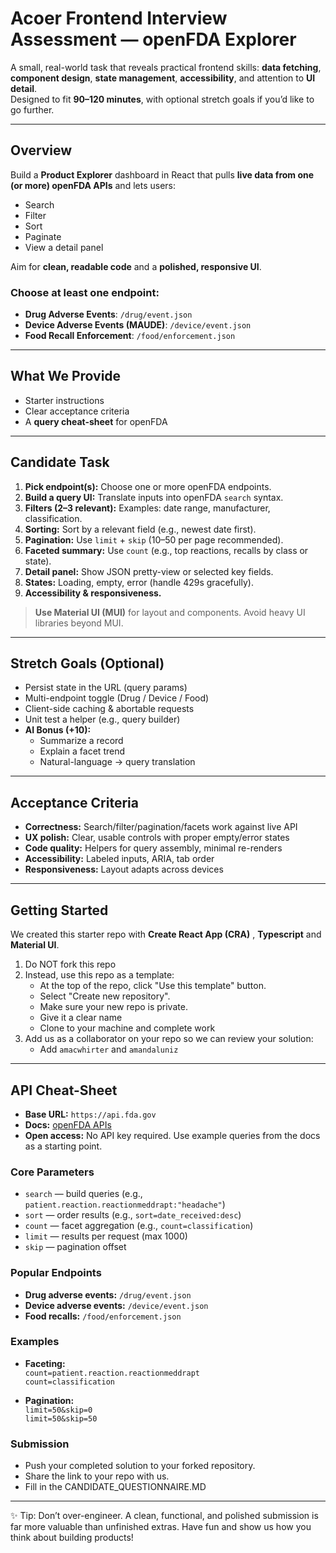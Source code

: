 # Acoer Frontend Interview Assessment — openFDA Explorer

A small, real-world task that reveals practical frontend skills: **data fetching**, **component design**, **state management**, **accessibility**, and attention to **UI detail**.  
Designed to fit **90–120 minutes**, with optional stretch goals if you’d like to go further.

---

## Overview

Build a **Product Explorer** dashboard in React that pulls **live data from one (or more) openFDA APIs** and lets users:

- Search
- Filter
- Sort
- Paginate
- View a detail panel

Aim for **clean, readable code** and a **polished, responsive UI**.

### Choose at least one endpoint:

- **Drug Adverse Events**: `/drug/event.json`
- **Device Adverse Events (MAUDE)**: `/device/event.json`
- **Food Recall Enforcement**: `/food/enforcement.json`

---

## What We Provide

- Starter instructions
- Clear acceptance criteria
- A **query cheat-sheet** for openFDA

---

## Candidate Task

1. **Pick endpoint(s):** Choose one or more openFDA endpoints.
2. **Build a query UI:** Translate inputs into openFDA `search` syntax.
3. **Filters (2–3 relevant):** Examples: date range, manufacturer, classification.
4. **Sorting:** Sort by a relevant field (e.g., newest date first).
5. **Pagination:** Use `limit` + `skip` (10–50 per page recommended).
6. **Faceted summary:** Use `count` (e.g., top reactions, recalls by class or state).
7. **Detail panel:** Show JSON pretty-view or selected key fields.
8. **States:** Loading, empty, error (handle 429s gracefully).
9. **Accessibility & responsiveness.**

> **Use Material UI (MUI)** for layout and components. Avoid heavy UI libraries beyond MUI.

---

## Stretch Goals (Optional)

- Persist state in the URL (query params)
- Multi-endpoint toggle (Drug / Device / Food)
- Client-side caching & abortable requests
- Unit test a helper (e.g., query builder)
- **AI Bonus (+10):**
  - Summarize a record
  - Explain a facet trend
  - Natural-language → query translation

---

## Acceptance Criteria

- **Correctness:** Search/filter/pagination/facets work against live API
- **UX polish:** Clear, usable controls with proper empty/error states
- **Code quality:** Helpers for query assembly, minimal re-renders
- **Accessibility:** Labeled inputs, ARIA, tab order
- **Responsiveness:** Layout adapts across devices

---

## Getting Started

We created this starter repo with **Create React App (CRA)** , **Typescript** and **Material UI**.

1. Do NOT fork this repo
2. Instead, use this repo as a template:
   - At the top of the repo, click "Use this template" button.
   - Select "Create new repository".
   - Make sure your new repo is private.
   - Give it a clear name
   - Clone to your machine and complete work
3. Add us as a collaborator on your repo so we can review your solution:
   - Add `amacwhirter` and `amandaluniz`

---

## API Cheat-Sheet

- **Base URL:** `https://api.fda.gov`
- **Docs:** [openFDA APIs](https://open.fda.gov/apis/)
- **Open access:** No API key required. Use example queries from the docs as a starting point.

### Core Parameters

- `search` — build queries (e.g., `patient.reaction.reactionmeddrapt:"headache"`)
- `sort` — order results (e.g., `sort=date_received:desc`)
- `count` — facet aggregation (e.g., `count=classification`)
- `limit` — results per request (max 1000)
- `skip` — pagination offset

### Popular Endpoints

- **Drug adverse events:** `/drug/event.json`
- **Device adverse events:** `/device/event.json`
- **Food recalls:** `/food/enforcement.json`

### Examples

- **Faceting:**  
  `count=patient.reaction.reactionmeddrapt`  
  `count=classification`

- **Pagination:**  
  `limit=50&skip=0`  
  `limit=50&skip=50`

### Submission

- Push your completed solution to your forked repository.
- Share the link to your repo with us.
- Fill in the CANDIDATE_QUESTIONNAIRE.MD

---

✨ Tip: Don’t over-engineer. A clean, functional, and polished submission is far more valuable than unfinished extras. Have fun and show us how you think about building products!
